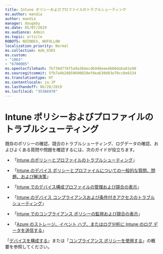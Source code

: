 ```yaml
---
title: Intune ポリシーおよびプロファイルのトラブルシューティング
ms.author: mandia
author: mandia
manager: dougeby
ms.date: 05/07/2019
ms.audience: Admin
ms.topic: article
ROBOTS: NOINDEX, NOFOLLOW
localization_priority: Normal
ms.collection: Adm_O365
ms.custom:
- "1063"
- "6700005"
ms.openlocfilehash: fb739d776f5a9a384ecdb948eee4b06daba81e90
ms.sourcegitcommit: 5fb7a4b28859690020efdea630d03e70cc0e6334
ms.translationtype: HT
ms.contentlocale: ja-JP
ms.lasthandoff: 06/28/2019
ms.locfileid: "35366970"
---
```

# <a name="troubleshooting-intune-policy-and-profiles"></a>Intune ポリシーおよびプロファイルのトラブルシューティング

既存のポリシーの確認、競合のトラブルシューティング、ログデータの確認、およびよくある質問や問題を確認するには、次のガイドが役立ちます。

- 「[Intune のポリシーとプロファイルのトラブルシューティング](https://docs.microsoft.com/intune/troubleshoot-policies-in-microsoft-intune)」

- 「[Intune のデバイス ポリシーとプロファイルについての一般的な質問、問題、および解決策](https://docs.microsoft.com/intune/device-profile-troubleshoot)」

- 「[Intune でのデバイス構成プロファイルの管理および競合の表示](https://docs.microsoft.com/intune/device-profile-monitor)」

- 「[Intune のデバイス コンプライアンスおよび条件付きアクセスのトラブルシューティング](https://docs.microsoft.com/intune/troubleshoot-conditional-access)」

- 「[Intune でのコンプライアンス ポリシーの監視および競合の表示](https://docs.microsoft.com/intune/compliance-policy-monitor)」

- 「[Azure のストレージ、イベント ハブ、またはログ分析に Intune のログ データを送信する](https://docs.microsoft.com/intune/review-logs-using-azure-monitor)」

「[デバイスを構成する](https://docs.microsoft.com/intune/device-profiles)」または「[コンプライアンス ポリシーを使用する](https://docs.microsoft.com/intune/device-compliance-get-started)」の概要を参照してください。